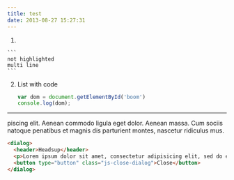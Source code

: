 ```yaml
---
title: test
date: 2013-08-27 15:27:31
---
```


1. 

    ```
    not highlighted
    multi line
    ```

2. List with code
    ```javascript
    var dom = document.getElementById('boom')
    console.log(dom);
    ```

---

piscing elit. Aenean commodo ligula eget dolor. Aenean massa. Cum sociis natoque penatibus et magnis dis parturient montes, nascetur ridiculus mus.

```html
<dialog>
  <header>Headsup</header>
  <p>Lorem ipsum dolor sit amet, consectetur adipisicing elit, sed do eiusmod tempor incididunt ut labore et dolore magna.</p>
  <button type="button" class="js-close-dialog">Close</button>
</dialog>
```